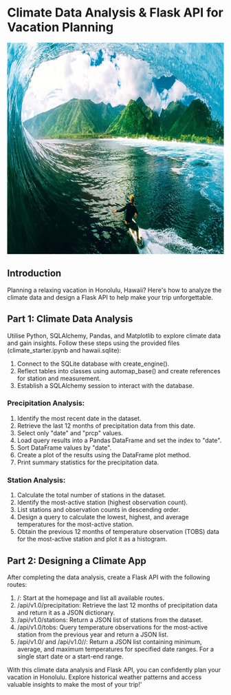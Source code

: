# Climate Data Analysis & Flask API for Vacation Planning
<img src="images/surf.jpg" width="1000" height="491">


## Introduction
Planning a relaxing vacation in Honolulu, Hawaii? Here's how to analyze the climate data and design a Flask API to help make your trip unforgettable.

## Part 1: Climate Data Analysis
Utilise Python, SQLAlchemy, Pandas, and Matplotlib to explore climate data and gain insights. Follow these steps using the provided files (climate_starter.ipynb and hawaii.sqlite):

1. Connect to the SQLite database with create_engine().
2. Reflect tables into classes using automap_base() and create references for station and measurement.
3. Establish a SQLAlchemy session to interact with the database.

### Precipitation Analysis:

1. Identify the most recent date in the dataset.
2. Retrieve the last 12 months of precipitation data from this date.
3. Select only "date" and "prcp" values.
4. Load query results into a Pandas DataFrame and set the index to "date".
5. Sort DataFrame values by "date".
6. Create a plot of the results using the DataFrame plot method.
7. Print summary statistics for the precipitation data.

### Station Analysis:

1. Calculate the total number of stations in the dataset.
2. Identify the most-active station (highest observation count).
3. List stations and observation counts in descending order.
4. Design a query to calculate the lowest, highest, and average temperatures for the most-active station.
5. Obtain the previous 12 months of temperature observation (TOBS) data for the most-active station and plot it as a histogram.

## Part 2: Designing a Climate App
After completing the data analysis, create a Flask API with the following routes:

1. /: Start at the homepage and list all available routes.
2. /api/v1.0/precipitation: Retrieve the last 12 months of precipitation data and return it as a JSON dictionary.
3. /api/v1.0/stations: Return a JSON list of stations from the dataset.
4. /api/v1.0/tobs: Query temperature observations for the most-active station from the previous year and return a JSON list.
5. /api/v1.0/<start> and /api/v1.0/<start>/<end>: Return a JSON list containing minimum, average, and maximum temperatures for specified date ranges. For a single start date or a start-end range.

With this climate data analysis and Flask API, you can confidently plan your vacation in Honolulu. Explore historical weather patterns and access valuable insights to make the most of your trip!'





